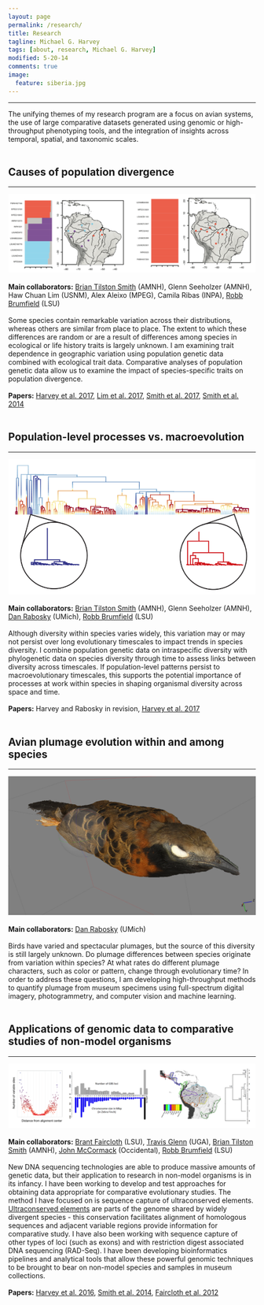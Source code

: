 ```yaml
---
layout: page
permalink: /research/
title: Research
tagline: Michael G. Harvey
tags: [about, research, Michael G. Harvey]
modified: 5-20-14
comments: true
image:
  feature: siberia.jpg
---
```


***

The unifying themes of my research program are a focus on avian systems, the use of large comparative datasets generated using genomic or high-throughput phenotyping tools, and the integration of insights across temporal, spatial, and taxonomic scales.
<br><br>

## Causes of population divergence
***

![structure!](/images/structure.png)
<br><br>
**Main collaborators:** <a href="https://briantilstonsmith.wordpress.com/" target="_blank">Brian Tilston Smith</a> (AMNH), Glenn Seeholzer (AMNH), Haw Chuan Lim (USNM), Alex Aleixo (MPEG), Camila Ribas (INPA), <a href="https://sites01.lsu.edu/faculty/brumfieldlab/" target="_blank">Robb Brumfield</a> (LSU)
<br><br>
Some species contain remarkable variation across their distributions, whereas others are similar from place to place. The extent to which these differences are random or are a result of differences among species in ecological or life history traits is largely unknown. I am examining trait dependence in geographic variation using population genetic data combined with ecological trait data. Comparative analyses of population genetic data allow us to examine the impact of species-specific traits on population divergence.
<br><br>
**Papers:** <a href="http://mgharvey.github.io/docs/Harveyetal2017b.pdf" target="_blank">Harvey et al. 2017</a>, <a href="http://mgharvey.github.io/docs/Limetal2017.pdf" target="_blank">Lim et al. 2017</a>, <a href="http://journals.plos.org/plosbiology/article?id=10.1371/journal.pbio.2001073" target="_blank">Smith et al. 2017</a>, <a href="http://mgharvey.github.io/docs/Smithetal2014b.pdf" target="_blank">Smith et al. 2014</a>
<br><br>

## Population-level processes vs. macroevolution
***

![bamm!](/images/bamm.png)
<br><br>
**Main collaborators:** <a href="https://briantilstonsmith.wordpress.com/" target="_blank">Brian Tilston Smith</a> (AMNH), Glenn Seeholzer (AMNH), <a href="http://www.raboskylab.org/" target="_blank">Dan Rabosky</a> (UMich), <a href="https://sites01.lsu.edu/faculty/brumfieldlab/" target="_blank">Robb Brumfield</a> (LSU)
<br><br>
Although diversity within species varies widely, this variation may or may not persist over long evolutionary timescales to impact trends in species diversity. I combine population genetic data on intraspecific diversity with phylogenetic data on species diversity through time to assess links between diversity across timescales. If population-level patterns persist to macroevolutionary timescales, this supports the potential importance of processes at work within species in shaping organismal diversity across space and time. 
<br><br>
**Papers:** Harvey and Rabosky in revision, <a href="http://mgharvey.github.io/docs/Harveyetal2017.pdf" target="_blank">Harvey et al. 2017</a>
<br><br>

## Avian plumage evolution within and among species
***

![plumage!](/images/photoscan.png)
<br><br>
**Main collaborators:** <a href="http://www.raboskylab.org/" target="_blank">Dan Rabosky</a> (UMich)
<br><br>
Birds have varied and spectacular plumages, but the source of this diversity is still largely unknown. Do plumage differences between species originate from variation within species? At what rates do different plumage characters, such as color or pattern, change through evolutionary time? In order to address these questions, I am developing high-throughput methods to quantify plumage from museum specimens using full-spectrum digital imagery, photogrammetry, and computer vision and machine learning. 
<br><br>

## Applications of genomic data to comparative studies of non-model organisms
***

![genomics!](/images/genomics.png)
<br><br>
**Main collaborators:** <a href="http://faircloth-lab.org/" target="_blank">Brant Faircloth</a> (LSU), <a href="http://baddna.org/Welcome.html" target="_blank">Travis Glenn</a> (UGA), <a href="https://briantilstonsmith.wordpress.com/" target="_blank">Brian Tilston Smith</a> (AMNH), <a href="https://sites.oxy.edu/mccormack/" target="_blank">John McCormack</a> (Occidental), <a href="https://sites01.lsu.edu/faculty/brumfieldlab/" target="_blank">Robb Brumfield</a> (LSU)
<br><br>
New DNA sequencing technologies are able to produce massive amounts of genetic data, but their application to research in non-model organisms is in its infancy. I have been working to develop and test approaches for obtaining data appropriate for comparative evolutionary studies. The method I have focused on is sequence capture of ultraconserved elements. <a href="http://www.ultraconserved.org" target="_blank">Ultraconserved elements</a> are parts of the genome shared by widely divergent species - this conservation facilitates alignment of homologous sequences and adjacent variable regions provide information for comparative study. I have also been working with sequence capture of other types of loci (such as exons) and with restriction digest associated DNA sequencing (RAD-Seq). I have been developing bioinformatics pipelines and analytical tools that allow these powerful genomic techniques to be brought to bear on non-model species and samples in museum collections.
<br><br>
**Papers:** <a href="http://mgharvey.github.io/docs/Harveyetal2016.pdf" target="_blank">Harvey et al. 2016</a>, <a href="http://mgharvey.github.io/docs/Smithetal2014.pdf" target="_blank">Smith et al. 2014</a>, <a href="http://mgharvey.github.io/docs/Fairclothetal2012.pdf" target="_blank">Faircloth et al. 2012</a>
